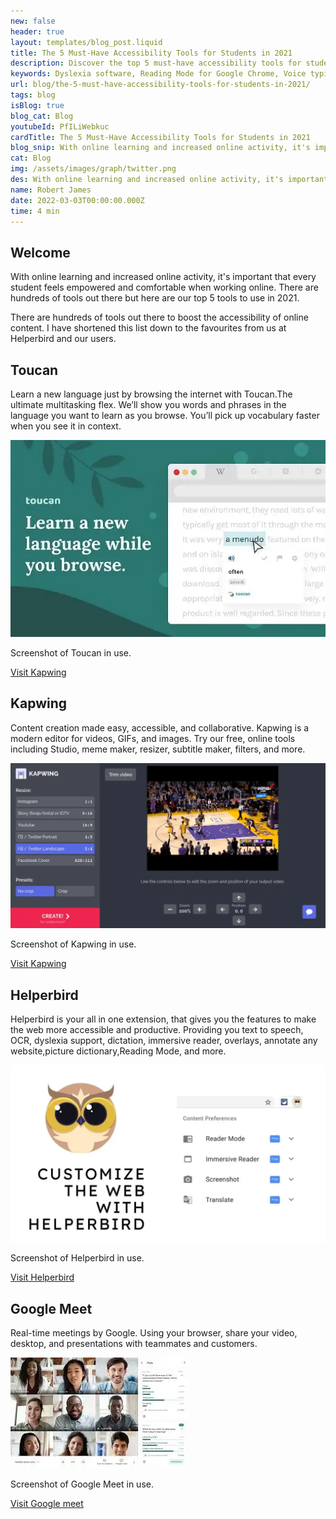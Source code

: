 ```yaml
---
new: false
header: true
layout: templates/blog_post.liquid
title: The 5 Must-Have Accessibility Tools for Students in 2021
description: Discover the top 5 must-have accessibility tools for students in 2021 to empower and enhance their online learning experience.
keywords: Dyslexia software, Reading Mode for Google Chrome, Voice typing for Chrome, Text to speech for Chrome, text reader, Immersive Reader, dyslexia fonts, accessibility software, Helperbird for Edge, Helperbird for Firefox, Helperbird for Chrome, Opendyslexic for Chrome, OpenDyslexic
url: blog/the-5-must-have-accessibility-tools-for-students-in-2021/
tags: blog
isBlog: true
blog_cat: Blog
youtubeId: PfILiWebkuc
cardTitle: The 5 Must-Have Accessibility Tools for Students in 2021
blog_snip: With online learning and increased online activity, it's important that every student feels empowered and comfortable when working online. Discover our top 5 tools to use in 2021.
cat: Blog
img: /assets/images/graph/twitter.png
des: With online learning and increased online activity, it's important that every student feels empowered and comfortable when working online. There are hundreds of tools out there, but here are our top 5 tools to use in 2021.
name: Robert James
date: 2022-03-03T00:00:00.000Z
time: 4 min
---
```


## Welcome

With online learning and increased online activity, it's important that every student feels
empowered and comfortable when working online. There are hundreds of tools out there but here are
our top 5 tools to use in 2021.

There are hundreds of tools out there to boost the accessibility of online content. I have shortened
this list down to the favourites from us at Helperbird and our users.

## Toucan

Learn a new language just by browsing the internet with Toucan.The ultimate multitasking flex. We’ll
show you words and phrases in the language you want to learn as you browse. You’ll pick up
vocabulary faster when you see it in context.

![Screenshot of Toucan in use.](/assets/images/blog/top-five/toucan.jpg)

Screenshot of Toucan in use.

[Visit Kapwing](https://jointoucan.com)

## Kapwing

Content creation made easy, accessible, and collaborative. Kapwing is a modern editor for videos,
GIFs, and images. Try our free, online tools including Studio, meme maker, resizer, subtitle maker,
filters, and more.

![Screenshot of Kapwing in use.](/assets/images/blog/top-five/kapwing.png)

Screenshot of Kapwing in use.

[Visit Kapwing](https://www.kapwing.com)

## Helperbird

Helperbird is your all in one extension, that gives you the features to make the web more accessible
and productive. Providing you text to speech, OCR, dyslexia support, dictation, immersive reader,
overlays, annotate any website,picture dictionary,Reading Mode, and more.

![Screenshot of Helperbird in use.](/assets/images/blog/top-five/helperbird.jpg)

Screenshot of Helperbird in use.

[Visit Helperbird](/pricing/)

## Google Meet

Real-time meetings by Google. Using your browser, share your video, desktop, and presentations with
teammates and customers.

![Screenshot of Google Meet in use.](/assets/images/blog/top-five/google-meet.jpeg)

Screenshot of Google Meet in use.

[Visit Google meet](https://www.google.com/meet)
